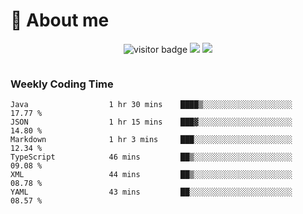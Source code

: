 <!-- ![](https://youpai.roccoshi.top/img/20200804214216.png) -->

# 🧐 About me
 
<p align="center">
<img src="https://visitor-badge.laobi.icu/badge?page_id=Lincest.Lincest&title=hits" alt="visitor badge"/>
<a href="mailto:imroccoshi@gmail.com"><img src="https://img.shields.io/badge/gmail-imroccoshi%40gmail.com-red"></a>
<a href="https://blog.roccoshi.top"><img src="https://img.shields.io/badge/blog-roccoshi-green"></a>
</p>

<div align="center">
  <img src="https://github-readme-stats.vercel.app/api?username=Lincest&show_icons=true&count_private=true&show_owner=true" alt="">
   <!-- <img src="https://github-readme-stats.vercel.app/api/wakatime?username=Moreality&v=2" alt=""/> -->
</div>

### Weekly Coding Time

<!--START_SECTION:waka-->

```text
Java                  1 hr 30 mins    ████▒░░░░░░░░░░░░░░░░░░░░   17.77 %
JSON                  1 hr 15 mins    ███▓░░░░░░░░░░░░░░░░░░░░░   14.80 %
Markdown              1 hr 3 mins     ███░░░░░░░░░░░░░░░░░░░░░░   12.34 %
TypeScript            46 mins         ██▒░░░░░░░░░░░░░░░░░░░░░░   09.08 %
XML                   44 mins         ██▒░░░░░░░░░░░░░░░░░░░░░░   08.78 %
YAML                  43 mins         ██░░░░░░░░░░░░░░░░░░░░░░░   08.57 %
```

<!--END_SECTION:waka-->


